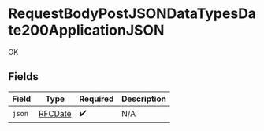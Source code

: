 # RequestBodyPostJSONDataTypesDate200ApplicationJSON

OK


## Fields

| Field                             | Type                              | Required                          | Description                       |
| --------------------------------- | --------------------------------- | --------------------------------- | --------------------------------- |
| `json`                            | [RFCDate](../../types/rfcdate.md) | :heavy_check_mark:                | N/A                               |